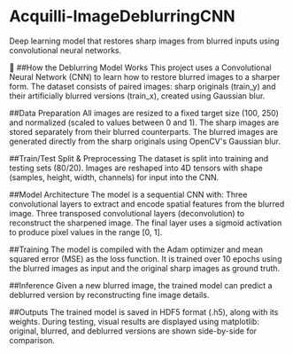 # Acquilli-ImageDeblurringCNN
Deep learning model that restores sharp images from blurred inputs using convolutional neural networks.

🧠 ##How the Deblurring Model Works 
This project uses a Convolutional Neural Network (CNN) to learn how to restore blurred images to a sharper form. The dataset consists of paired images: sharp originals (train_y) and their artificially blurred versions (train_x), created using Gaussian blur.

##Data Preparation
All images are resized to a fixed target size (100, 250) and normalized (scaled to values between 0 and 1). The sharp images are stored separately from their blurred counterparts. The blurred images are generated directly from the sharp originals using OpenCV's Gaussian blur.

##Train/Test Split & Preprocessing 
The dataset is split into training and testing sets (80/20). Images are reshaped into 4D tensors with shape (samples, height, width, channels) for input into the CNN.

##Model Architecture 
The model is a sequential CNN with: Three convolutional layers to extract and encode spatial features from the blurred image. Three transposed convolutional layers (deconvolution) to reconstruct the sharpened image. The final layer uses a sigmoid activation to produce pixel values in the range [0, 1].

##Training 
The model is compiled with the Adam optimizer and mean squared error (MSE) as the loss function. It is trained over 10 epochs using the blurred images as input and the original sharp images as ground truth.

##Inference 
Given a new blurred image, the trained model can predict a deblurred version by reconstructing fine image details.

##Outputs 
The trained model is saved in HDF5 format (.h5), along with its weights. During testing, visual results are displayed using matplotlib: original, blurred, and deblurred versions are shown side-by-side for comparison.
